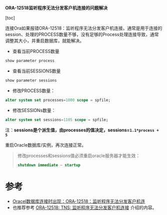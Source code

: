**ORA-12518监听程序无法分发客户机连接的问题解决**

[toc]

连接Ora如果报错ORA-12518：监听程序无法分发客户机连接。通常是用于连接的session、处理的PROCESS数量不够，没有足够的Process处理连接导致，通常调整其大小，并重启数据库，就能解决。

- 查看当前PROCESS数量

```sql
show parameter process
```

- 查看当前SESSIONS数量

```sql
show parameter sessions
```

- 修改PROCESS数量：

```sql
alter system set processes=1000 scope = spfile;
```

- 修改SESSIONs数量：

```sql
alter system set sessions=1105 scope = spfile;
```

注：**sessions是个派生值，由processes的值决定，sessions=`1.1*process + 5`**

重启Oracle数据库/实例，再次连接正常。

> 修改processes和sessions值必须重启oracle服务器才能生效：
> 
> ```sql
> shutdown immediate – startup
> ```

# 参考

- [Oracel数据库连接时出现：ORA-12518：监听程序无法分发客户机连](https://cloud.tencent.com/developer/article/1504595)
- 也推荐参考 [ORA-12518: TNS: 监听程序无法分发客户机连接](https://blog.csdn.net/zhouxinhong/article/details/7396910) 介绍的内容。
